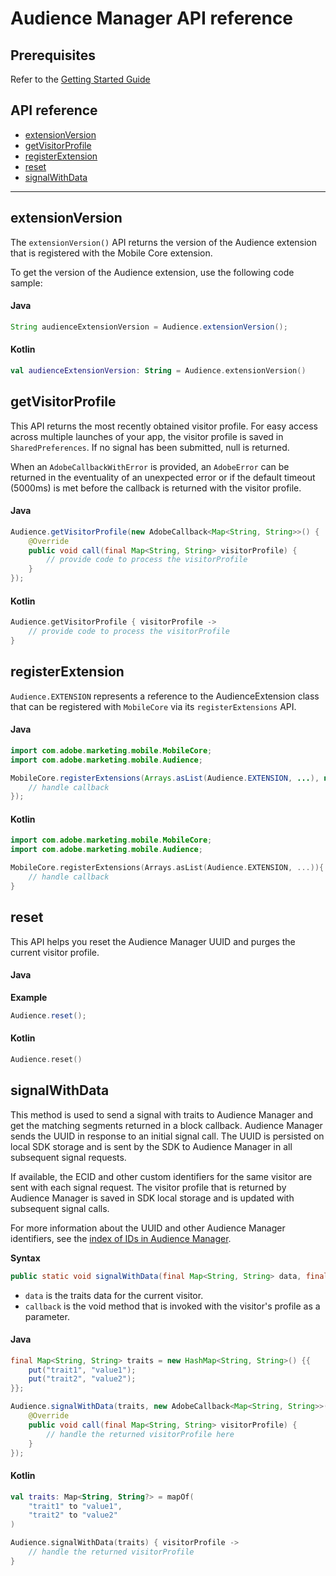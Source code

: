 # Audience Manager API reference

## Prerequisites

Refer to the [Getting Started Guide](./getting-started.md)

## API reference

- [extensionVersion](#extensionversion)
- [getVisitorProfile](#getvisitorprofile)
- [registerExtension](#registerextension)
- [reset](#reset)
- [signalWithData](#signalwithdata)

------

## extensionVersion

The `extensionVersion()` API returns the version of the Audience extension that is registered with the Mobile Core extension.

To get the version of the Audience extension, use the following code sample:

#### Java

```java
String audienceExtensionVersion = Audience.extensionVersion();
```

#### Kotlin

```kotlin
val audienceExtensionVersion: String = Audience.extensionVersion()
```

## getVisitorProfile

This API returns the most recently obtained visitor profile. For easy access across multiple launches of your app, the visitor profile is saved in `SharedPreferences`. If no signal has been submitted, null is returned.

When an `AdobeCallbackWithError` is provided, an `AdobeError` can be returned in the eventuality of an unexpected error or if the default timeout (5000ms) is met before the callback is returned with the visitor profile.

#### Java

```java
Audience.getVisitorProfile(new AdobeCallback<Map<String, String>>() {
    @Override
    public void call(final Map<String, String> visitorProfile) {
        // provide code to process the visitorProfile
    }
});
```

#### Kotlin

```kotlin
Audience.getVisitorProfile { visitorProfile -> 
    // provide code to process the visitorProfile
}

```

## registerExtension

`Audience.EXTENSION` represents a reference to the AudienceExtension class that can be registered with `MobileCore` via its `registerExtensions` API.

#### Java

```java
import com.adobe.marketing.mobile.MobileCore;
import com.adobe.marketing.mobile.Audience;

MobileCore.registerExtensions(Arrays.asList(Audience.EXTENSION, ...), new AdobeCallback<Object>() {
    // handle callback
});
```

#### Kotlin

```kotlin
import com.adobe.marketing.mobile.MobileCore;
import com.adobe.marketing.mobile.Audience;

MobileCore.registerExtensions(Arrays.asList(Audience.EXTENSION, ...)){
    // handle callback
}
```

## reset

This API helps you reset the Audience Manager UUID and purges the current visitor profile.

#### Java

**Example**

```java
Audience.reset();
```

#### Kotlin

```kotlin
Audience.reset()
```

## signalWithData

This method is used to send a signal with traits to Audience Manager and get the matching segments returned in a block callback. Audience Manager sends the UUID in response to an initial signal call. The UUID is persisted on local SDK storage and is sent by the SDK to Audience Manager in all subsequent signal requests.

If available, the ECID and other custom identifiers for the same visitor are sent with each signal request. The visitor profile that is returned by Audience Manager is saved in SDK local storage and is updated with subsequent signal calls.

For more information about the UUID and other Audience Manager identifiers, see the [index of IDs in Audience Manager](https://experienceleague.adobe.com/docs/audience-manager/user-guide/reference/ids-in-aam.html).

**Syntax**

```java
public static void signalWithData(final Map<String, String> data, final AdobeCallback<Map<String, String>> callback)
```

* `data` is the traits data for the current visitor.
* `callback` is the void method that is invoked with the visitor's profile as a parameter.

#### Java

```java
final Map<String, String> traits = new HashMap<String, String>() {{
    put("trait1", "value1");
    put("trait2", "value2");
}};

Audience.signalWithData(traits, new AdobeCallback<Map<String, String>>() {
    @Override
    public void call(final Map<String, String> visitorProfile) {
        // handle the returned visitorProfile here
    }
});
```

#### Kotlin

```kotlin
val traits: Map<String, String?> = mapOf(
    "trait1" to "value1",
    "trait2" to "value2"
)

Audience.signalWithData(traits) { visitorProfile -> 
    // handle the returned visitorProfile
}
```